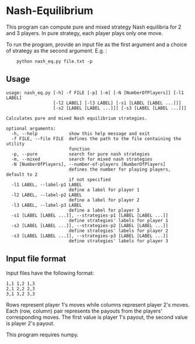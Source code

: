 # Nash-Equilibrium

This program can compute pure and mixed strategy Nash equilibria for 2 and 3 players. In pure strategy, each player plays only one move.

To run the program, provide an input file as the first argument and a choice of strategy as the second argument. E.g. :
```
    python nash_eq.py file.txt -p
```
## Usage
```
usage: nash_eq.py [-h] -f FILE [-p] [-m] [-N [NumberOfPlayers]] [-l1 LABEL]
                  [-l2 LABEL] [-l3 LABEL] [-s1 [LABEL [LABEL ...]]]
                  [-s2 [LABEL [LABEL ...]]] [-s3 [LABEL [LABEL ...]]]

Calculates pure and mixed Nash equilibrium strategies.

optional arguments:
  -h, --help            show this help message and exit
  -f FILE, --file FILE  defines the path to the file containing the utility
                        function
  -p, --pure            search for pure nash strategies
  -m, --mixed           search for mixed nash strategies
  -N [NumberOfPlayers], --number-of-players [NumberOfPlayers]
                        defines the number for playing players, default to 2
                        if not specified
  -l1 LABEL, --label-p1 LABEL
                        define a label for player 1
  -l2 LABEL, --label-p2 LABEL
                        define a label for player 2
  -l3 LABEL, --label-p3 LABEL
                        define a label for player 3
  -s1 [LABEL [LABEL ...]], --strategies-p1 [LABEL [LABEL ...]]
                        define strategies' labels for player 1
  -s2 [LABEL [LABEL ...]], --strategies-p2 [LABEL [LABEL ...]]
                        define strategies' labels for player 2
  -s3 [LABEL [LABEL ...]], --strategies-p3 [LABEL [LABEL ...]]
                        define strategies' labels for player 3
```        

## Input file format
Input files have the following format:

    1,1 1,2 1,3
    2,1 2,2 2,3
    3,1 3,2 3,3

Rows represent player 1's moves while columns represent player 2's moves. Each (row, column) pair represents the payouts from the players' corresponding moves. The first value is player 1's payout, the second value is player 2's payout.

This program requires numpy.
